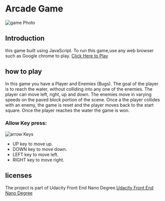# Arcade Game 
![game Photo](https://d17h27t6h515a5.cloudfront.net/topher/2017/June/5931c951_frogger/frogger.png)
## Introduction
this game built using JavaScript. To run this game,use any web browser such as Google chrome to play.
[Click Here to Play](https://ramimalzahrani.github.io/frontend-nanodegree-arcade-game-master/index.html)

## how to play 
 In this game you have a Player and Enemies (Bugs). The goal of the player is to reach the water, without colliding into any one of the enemies. The player can move left, right, up and down. The enemies move in varying speeds on the paved block portion of the scene. Once a the player collides with an enemy, the game is reset and the player moves back to the start square. Once the player reaches the water the game is won.
### Allow Key press:
![arrow Keys](https://raw.githubusercontent.com/ramimalzahrani/frontend-nanodegree-arcade-game-master/master/images/arrowKeys.png)
* UP key to move up.
* DOWN key to move down.
* LEFT key to move left.
* RIGHT key to move right.

## licenses
The project is part of Udacity Front End Nano Degree.[Udacity Front End Nano Degree](https://https://sa.udacity.com/course/front-end-web-developer-nanodegree--nd001)
